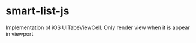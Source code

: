 # smart-list-js
Implementation of iOS UITabeViewCell. Only render view when it is appear in viewport
